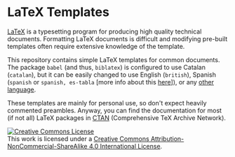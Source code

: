 # LaTeX Templates

[LaTeX][latex] is a typesetting program for producing high quality technical documents.
Formatting LaTeX documents is difficult and modifying pre-built templates often require extensive knowledge of the template.

This repository contains simple LaTeX templates for common documents. The package `babel` (and thus, `biblatex`) is configured to use Catalan (`catalan`), but it can be easily changed to use English (`british`), Spanish (`spanish` or `spanish, es-tabla` [more info about this [here][es-table]]), or any [other language][babel].

These templates are mainly for personal use, so don't expect heavily commented preambles. Anyway, you can find the documentation for most (if not all) LaTeX packages in [CTAN][ctan] (Comprehensive TeX Archive Network).

<a rel="license" href="http://creativecommons.org/licenses/by-nc-sa/4.0/"><img alt="Creative Commons License" style="border-width:0" src="https://i.creativecommons.org/l/by-nc-sa/4.0/88x31.png" /></a><br />This work is licensed under a <a rel="license" href="http://creativecommons.org/licenses/by-nc-sa/4.0/">Creative Commons Attribution-NonCommercial-ShareAlike 4.0 International License</a>.

[es-table]: https://tonybolanyo.wordpress.com/2012/10/03/cambiar-cuadro-por-tabla-en-latex/
[latex]: http://www.latex-project.org/
[babel]: https://en.wikibooks.org/wiki/LaTeX/Internationalization
[ctan]: https://www.ctan.org/pkg

